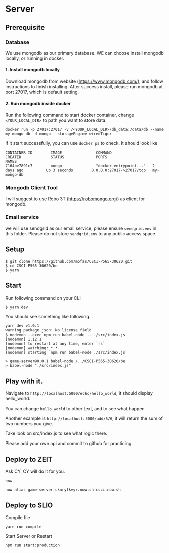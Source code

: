 # Server


## Prerequisite

### Database

We use mongodb as our primary database.
WE can choose install mongodb locally, or running in docker.

#### 1. Install mongodb locally

Download mongodb from website (https://www.mongodb.com/), and follow instructions to finish installing. After success install, please run mongodb at port 27017, which is default setting.

#### 2. Run mongodb inside docker

Run the following command to start docker container, change `<YOUR_LOCAL_DIR>` to path you want to store data.

```
docker run -p 27017:27017 -v /<YOUR_LOCAL_DIR>/db_data:/data/db --name my-mongo-db -d mongo --storageEngine wiredTiger
```

If it start successfully, you can use `docker ps` to check.
It should look like

```
CONTAINER ID        IMAGE               COMMAND                  CREATED             STATUS              PORTS                      NAMES
7164be7891c7        mongo               "docker-entrypoint..."   2 days ago          Up 3 seconds        0.0.0.0:27017->27017/tcp   my-mongo-db
```

### Mongodb Client Tool

I will suggest to use Robo 3T (https://robomongo.org/) as client for mongodb.


### Email service

we will use sendgrid as our email service, please ensure `sendgrid.env` in this folder. Please do not store `sendgrid.env` to any public access space.




## Setup

```
$ git clone https://github.com/mofas/CSCI-P565-30620.git
$ cd CSCI-P565-30620/be
$ yarn
```

## Start

Run following command on your CLI
```
$ yarn dev
```
You should see something like following...

```
yarn dev v1.0.1
warning package.json: No license field
$ nodemon --exec npm run babel-node -- ./src/index.js
[nodemon] 1.12.1
[nodemon] to restart at any time, enter `rs`
[nodemon] watching: *.*
[nodemon] starting `npm run babel-node ./src/index.js`

> game-server@0.0.1 babel-node /../CSCI-P565-30620/be
> babel-node "./src/index.js"
```


## Play with it.

Navigate to `http://localhost:5000/echo/hello_world`, it should display hello_world.

You can change `hello_world` to other text, and to see what happen.

Another example is `http://localhost:5000/add/5/6`, it will return the sum of two numbers you give.

Take look on src/index.js to see what logic there.

Please add your own api and commit to github for practicing.


## Deploy to ZEIT

Ask CY, CY will do it for you.

```
now
```

```
now alias game-server-cknryfkvyr.now.sh csci.now.sh
```


## Deploy to SLIO


Compile file
```
yarn run compile
```

Start Server or Restart
```
npm run start:production
```












